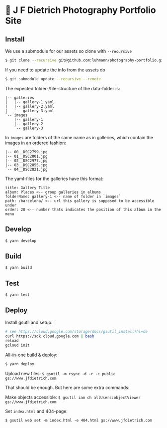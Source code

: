 # 💅 J F Dietrich Photography Portfolio Site

## Install

We use a submodule for our assets so clone with `--recursive`

```sh
$ git clone --recursive git@github.com:luhmann/photography-portfolio.git
```

If you need to update the info from the assets do

```sh
$ git submodule update --recursive --remote
```

The expected folder-/file-structure of the data-folder is:

```
|-- galleries
|   |-- gallery-1.yaml
|   |-- gallery-2.yaml
|   `-- gallery-3.yaml
`-- images
    |-- gallery-1
    |-- gallery-2
    `-- gallery-3
```

In `images` are folders of the same name as in galleries, which contain the images in an ordered fashion:

```
|-- 00__DSC2799.jpg
|-- 01__DSC2801.jpg
|-- 02__DSC2977.jpg
|-- 03__DSC2855.jpg
`-- 04__DSC2821.jpg
```

The yaml-files for the galleries have this format:

```
title: Gallery Title
album: Places <-- group galleries in albums
folderName: gallery-1 <-- name of folder in `images`
path: /barcelona/ <-- url this gallery is supposed to be accessible under
order: 20 <-- number thats indicates the position of this album in the menu
```

## Develop

```sh
$ yarn develop
```

## Build

```sh
$ yarn build
```

## Test

```sh
$ yarn test
```

## Deploy

Install gsutil and setup:

```bash
# see https://cloud.google.com/storage/docs/gsutil_install?hl=de
curl https://sdk.cloud.google.com | bash
reload
gcloud init
```

All-in-one build & deploy:

```sh
$ yarn deploy
```

Upload new files:
`$ gsutil -m rsync -d -r -c public gs://www.jfdietrich.com`

That should be enough. But here are some extra commands:

Make objects accessible:
`$ gsutil iam ch allUsers:objectViewer gs://www.jfdietrich.com`

Set `index.html` and 404-page:

`$ gsutil web set -m index.html -e 404.html gs://www.jfdietrich.com`
